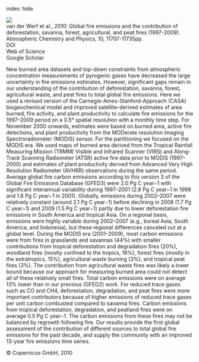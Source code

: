index: hide

<div class="Citation">
    <div class="Citation-thumb CitationThumb-linked"  data-href="https://doi.org/10.5194/acp-10-11707-2010">
      <img src="https://static.claimspace.cloud/climate-study-static/refs/thumbs/6/van_der_Werf_et_al_2010-thumb.png" />
    </div>

  <div class="Citation-body">
    <div class="Citation-text">van der Werf et al., 2010: Global fire emissions and the contribution of deforestation, savanna, forest, agricultural, and peat fires (1997-2009). <span class="Article-journal">Atmospheric Chemistry and Physics, </span><span class="Article-volume">10, </span>11707-11735pp.</div>
    <div class="Citation-links">
      <div class="CitationLink" data-href="https://doi.org/10.5194/acp-10-11707-2010">
        <div class="CitationLink-icon CitationLink-Doi"></div>
        <div class="CitationLink-text">DOI</div>
      </div>
      <div class="CitationLink" data-href="http://cel.webofknowledge.com/InboundService.do?customersID=atyponcel&smartRedirect=yes&mode=FullRecord&IsProductCode=Yes&product=CEL&Init=Yes&Func=Frame&action=retrieve&SrcApp=literatum&SrcAuth=atyponcel&SID=7CNc3cIRaBKjGbSujFM&UT=WOS:000285334900025">
        <div class="CitationLink-icon CitationLink-Isi"></div>
        <div class="CitationLink-text">Web of Science</div>
      </div>
      <div class="CitationLink" data-href="https://scholar.google.com/scholar?q=10.5194/acp-10-11707-2010">
        <div class="CitationLink-icon CitationLink-Scholar"></div>
        <div class="CitationLink-text">Google Scholar</div>
      </div>
    </div>
  </div>
</div>

New burned area datasets and top-down constraints from atmospheric concentration measurements of pyrogenic gases have decreased the large uncertainty in fire emissions estimates. However, significant gaps remain in our understanding of the contribution of deforestation, savanna, forest, agricultural waste, and peat fires to total global fire emissions. Here we used a revised version of the Carnegie-Ames-Stanford-Approach (CASA) biogeochemical model and improved satellite-derived estimates of area burned, fire activity, and plant productivity to calculate fire emissions for the 1997–2009 period on a 0.5° spatial resolution with a monthly time step. For November 2000 onwards, estimates were based on burned area, active fire detections, and plant productivity from the MODerate resolution Imaging Spectroradiometer (MODIS) sensor. For the partitioning we focused on the MODIS era. We used maps of burned area derived from the Tropical Rainfall Measuring Mission (TRMM) Visible and Infrared Scanner (VIRS) and Along-Track Scanning Radiometer (ATSR) active fire data prior to MODIS (1997–2000) and estimates of plant productivity derived from Advanced Very High Resolution Radiometer (AVHRR) observations during the same period. Average global fire carbon emissions according to this version 3 of the Global Fire Emissions Database (GFED3) were 2.0 Pg C year−1 with significant interannual variability during 1997–2001 (2.8 Pg C year−1 in 1998 and 1.6 Pg C year−1 in 2001). Globally, emissions during 2002–2007 were relatively constant (around 2.1 Pg C year−1) before declining in 2008 (1.7 Pg C year−1) and 2009 (1.5 Pg C year−1) partly due to lower deforestation fire emissions in South America and tropical Asia. On a regional basis, emissions were highly variable during 2002–2007 (e.g., boreal Asia, South America, and Indonesia), but these regional differences canceled out at a global level. During the MODIS era (2001–2009), most carbon emissions were from fires in grasslands and savannas (44%) with smaller contributions from tropical deforestation and degradation fires (20%), woodland fires (mostly confined to the tropics, 16%), forest fires (mostly in the extratropics, 15%), agricultural waste burning (3%), and tropical peat fires (3%). The contribution from agricultural waste fires was likely a lower bound because our approach for measuring burned area could not detect all of these relatively small fires. Total carbon emissions were on average 13% lower than in our previous (GFED2) work. For reduced trace gases such as CO and CH4, deforestation, degradation, and peat fires were more important contributors because of higher emissions of reduced trace gases per unit carbon combusted compared to savanna fires. Carbon emissions from tropical deforestation, degradation, and peatland fires were on average 0.5 Pg C year−1. The carbon emissions from these fires may not be balanced by regrowth following fire. Our results provide the first global assessment of the contribution of different sources to total global fire emissions for the past decade, and supply the community with an improved 13-year fire emissions time series.

<div class="Citation-copy">
&copy; Copernicus GmbH, 2010
</div>